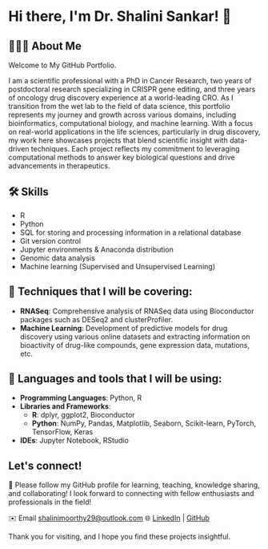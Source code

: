 # Hi there, I'm Dr. Shalini Sankar! 👋

## 🙋🏽‍♀️ About Me

Welcome to My GitHub Portfolio.

I am a scientific professional with a PhD in Cancer Research, two years of postdoctoral research specializing in CRISPR gene editing, and three years of oncology drug discovery experience at a world-leading CRO. As I transition from the wet lab to the field of data science, this portfolio represents my journey and growth across various domains, including bioinformatics, computational biology, and machine learning. With a focus on real-world applications in the life sciences, particularly in drug discovery, my work here showcases projects that blend scientific insight with data-driven techniques. Each project reflects my commitment to leveraging computational methods to answer key biological questions and drive advancements in therapeutics.

## 🛠️ Skills

- R 
- Python 
- SQL for storing and processing information in a relational database
- Git version control
- Jupyter environments & Anaconda distribution
- Genomic data analysis 
- Machine learning (Supervised and Unsupervised Learning)

## 🔧 Techniques that I will be covering:

- **RNASeq**: Comprehensive analysis of RNASeq data using Bioconductor packages such as DESeq2 and clusterProfiler.
- **Machine Learning**: Development of predictive models for drug discovery using various online datasets and extracting information on bioactivity of drug-like compounds, gene expression data, mutations, etc.

## 🔧 Languages and tools that I will be using:

- **Programming Languages**: Python, R
- **Libraries and Frameworks**:
    - **R**: dplyr, ggplot2, Bioconductor
    - **Python**: NumPy, Pandas, Matplotlib, Seaborn, Scikit-learn, PyTorch, TensorFlow, Keras
- **IDEs**: Jupyter Notebook, RStudio

## Let's connect!

🤝 Please follow my GitHub profile for learning, teaching, knowledge sharing, and collaborating! I look forward to connecting with fellow enthusiasts and professionals in the field!

✉️ Email [shalinimoorthy29@outlook.com](mailto:shalinimoorthy29@outlook.com)
🌐 [LinkedIn](https://www.linkedin.com/in/shalini-sankar-1bb4bab5/) | [GitHub](https://github.com/shalinimoorthy29)

Thank you for visiting, and I hope you find these projects insightful.
